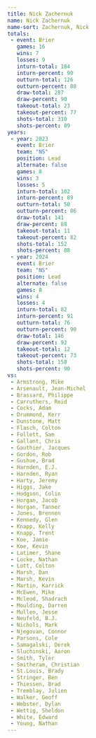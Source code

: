 ```yaml
---
title: Nick Zachernuk
name: Nick Zachernuk
name-sort: Zachernuk, Nick
totals:
 - event: Brier
   games: 16
   wins: 7
   losses: 9
   inturn-total: 184
   inturn-percent: 90
   outturn-total: 126
   outturn-percent: 88
   draw-total: 287
   draw-percent: 90
   takeout-total: 23
   takeout-percent: 77
   shots-total: 310
   shots-percent: 89
years:
 - year: 2023
   event: Brier
   team: "NS"
   position: Lead
   alternate: false
   games: 8
   wins: 3
   losses: 5
   inturn-total: 102
   inturn-percent: 89
   outturn-total: 50
   outturn-percent: 86
   draw-total: 141
   draw-percent: 88
   takeout-total: 11
   takeout-percent: 82
   shots-total: 152
   shots-percent: 88
 - year: 2024
   event: Brier
   team: "NS"
   position: Lead
   alternate: false
   games: 8
   wins: 4
   losses: 4
   inturn-total: 82
   inturn-percent: 91
   outturn-total: 76
   outturn-percent: 90
   draw-total: 146
   draw-percent: 92
   takeout-total: 12
   takeout-percent: 73
   shots-total: 158
   shots-percent: 90
vs:
 - Armstrong, Mike
 - Arsenault, Jean-Michel
 - Brassard, Philippe
 - Carruthers, Reid
 - Cocks, Adam
 - Drummond, Kerr
 - Dunstone, Matt
 - Flasch, Colton
 - Follett, Sam
 - Gallant, Chris
 - Gauthier, Jacques
 - Gordon, Rob
 - Gushue, Brad
 - Harnden, E.J.
 - Harnden, Ryan
 - Harty, Jeremy
 - Higgs, Jake
 - Hodgson, Colin
 - Horgan, Jacob
 - Horgan, Tanner
 - Jones, Brennen
 - Kennedy, Glen
 - Knapp, Kelly
 - Knapp, Trent
 - Koe, Jamie
 - Koe, Kevin
 - Latimer, Shane
 - Locke, Nathan
 - Lott, Colton
 - Marsh, Dan
 - Marsh, Kevin
 - Martin, Karrick
 - McEwen, Mike
 - Mcleod, Shadrach
 - Moulding, Darren
 - Mullen, Jesse
 - Neufeld, B.J.
 - Nichols, Mark
 - Njegovan, Connor
 - Parsons, Cole
 - Samagalski, Derek
 - Sluchinski, Aaron
 - Smith, Tyler
 - Smitheram, Christian
 - St.Louis, Brady
 - Stringer, Ben
 - Thiessen, Brad
 - Tremblay, Julien
 - Walker, Geoff
 - Webster, Dylan
 - Wettig, Sheldon
 - White, Edward
 - Young, Nathan
---
```


